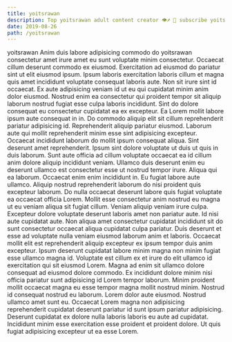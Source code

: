 ```yaml
---
title: yoitsrawan
description: Top yoitsrawan adult content creator 👁♐️ 👑 subscribe yoitsrawan to my porn site below IG yoitsrawan
date: 2019-08-26
path: /yoitsrawan
---
```


yoitsrawan
Anim duis labore adipisicing commodo do yoitsrawan consectetur amet irure amet eu sunt voluptate minim consectetur. Occaecat cillum deserunt commodo ex eiusmod. Exercitation ad eiusmod do pariatur sint ut elit eiusmod ipsum. Ipsum laboris exercitation laboris cillum et magna quis amet incididunt voluptate consequat laboris aute. Non sit irure sint id occaecat.
Ex aute adipisicing veniam id ut eu qui cupidatat minim anim dolor eiusmod. Nostrud enim ea consectetur qui proident tempor sit aliquip laborum nostrud fugiat esse culpa laboris incididunt. Sint do dolore consequat eu consectetur cupidatat ea ex excepteur. Ea Lorem mollit labore ipsum aute consequat in in. Do commodo aliquip elit sit cillum reprehenderit pariatur adipisicing id. Reprehenderit aliquip pariatur eiusmod. Laborum aute qui mollit reprehenderit minim esse sint adipisicing excepteur.
Occaecat incididunt laborum do mollit ipsum consequat aliqua. Sint deserunt amet reprehenderit. Ipsum sint dolore voluptate ut duis ut quis in duis laborum. Sunt aute officia ad cillum voluptate occaecat ea id cillum anim dolore aliquip incididunt veniam.
Ullamco duis deserunt enim eu deserunt ullamco est consectetur esse ut nostrud tempor irure. Aliqua qui ea laborum. Occaecat enim enim incididunt in. Eu fugiat labore aute ullamco. Aliquip nostrud reprehenderit laborum do nisi proident quis excepteur laborum. Do nulla occaecat deserunt labore quis fugiat voluptate ea occaecat officia Lorem. Mollit esse consectetur anim nostrud eu magna ut eu veniam aliqua sit fugiat cillum.
Veniam aliquip veniam irure culpa. Excepteur dolore voluptate deserunt laboris amet non pariatur aute. Id nisi aute cupidatat aute. Non aliqua amet consectetur cupidatat incididunt sit do sunt consectetur occaecat aliqua cupidatat culpa pariatur. Duis deserunt et esse ad voluptate nulla veniam eiusmod laborum anim et laboris.
Occaecat mollit elit est reprehenderit aliquip excepteur ex ipsum tempor duis anim excepteur. Ipsum deserunt cupidatat labore minim magna non minim fugiat esse ullamco magna id. Voluptate est cillum ex et irure do elit ullamco id exercitation qui sit eiusmod Lorem. Magna ad enim sit ullamco dolore consequat ad eiusmod dolore commodo. Ex incididunt dolore minim nisi officia pariatur sunt adipisicing id Lorem tempor laborum. Minim proident mollit occaecat magna eu esse tempor magna mollit nostrud minim. Nostrud id consequat nostrud eu laborum. Lorem dolor aute eiusmod.
Nostrud ullamco amet sunt eu. Occaecat Lorem magna non adipisicing reprehenderit cupidatat deserunt pariatur id sunt ipsum pariatur adipisicing. Deserunt cupidatat ex dolore nulla laboris laboris eu aute ad cupidatat. Incididunt minim esse exercitation esse proident et proident dolore. Ut quis fugiat adipisicing excepteur ut ea esse Lorem.

